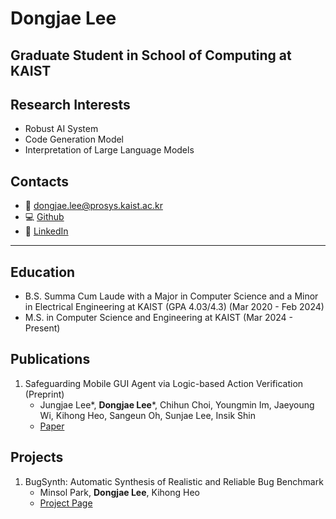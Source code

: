 # Dongjae Lee

## Graduate Student in School of Computing at KAIST

## Research Interests
- Robust AI System
- Code Generation Model
- Interpretation of Large Language Models

## Contacts
- 📧 [dongjae.lee@prosys.kaist.ac.kr](dongjae.lee@prosys.kaist.ac.kr)
- 💻 [Github](https://github.com/duncan020313)
- 🔗 [LinkedIn](https://www.linkedin.com/in/%EB%8F%99%EC%9E%AC-%EC%9D%B4-b837a824b/)

---

## Education
- B.S. Summa Cum Laude with a Major in Computer Science and a Minor in Electrical Engineering at KAIST (GPA 4.03/4.3) (Mar 2020 - Feb 2024)
- M.S. in Computer Science and Engineering at KAIST (Mar 2024 - Present)

## Publications
1. Safeguarding Mobile GUI Agent via Logic-based Action Verification (Preprint)
   - Jungjae Lee*, **Dongjae Lee***, Chihun Choi, Youngmin Im, Jaeyoung Wi, Kihong Heo, Sangeun Oh, Sunjae Lee, Insik Shin
   - [Paper](https://arxiv.org/abs/2503.18492)

## Projects
1. BugSynth: Automatic Synthesis of Realistic and Reliable Bug Benchmark
   - Minsol Park, **Dongjae Lee**, Kihong Heo
   - [Project Page](https://prosys.kaist.ac.kr/bugsynth)
